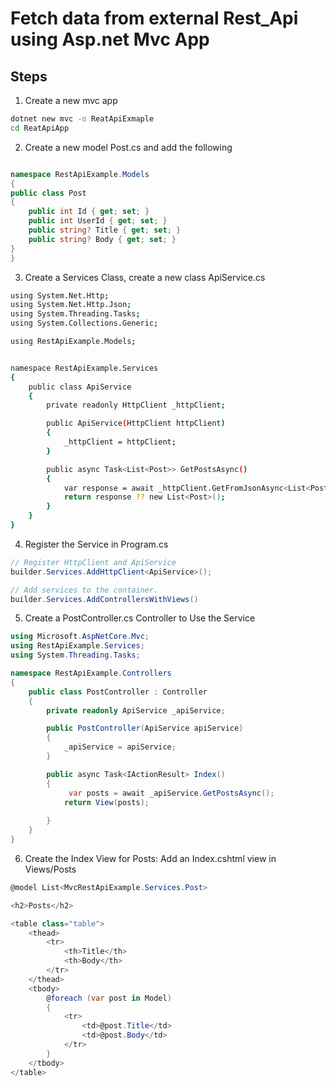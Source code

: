 # Fetch data from external Rest_Api using Asp.net Mvc App
## Steps

1. Create a new mvc app

```bash
dotnet new mvc -o ReatApiExmaple
cd ReatApiApp

```

2. Create a new model Post.cs and add the following

```csharp

namespace RestApiExample.Models
{
public class Post
{
    public int Id { get; set; }
    public int UserId { get; set; }
    public string? Title { get; set; }
    public string? Body { get; set; }
}
}
```
3. Create a Services Class, create a new class ApiService.cs 

```bash
using System.Net.Http;
using System.Net.Http.Json;
using System.Threading.Tasks;
using System.Collections.Generic;

using RestApiExample.Models;


namespace RestApiExample.Services
{
    public class ApiService
    {
        private readonly HttpClient _httpClient;

        public ApiService(HttpClient httpClient)
        {
            _httpClient = httpClient;
        }

        public async Task<List<Post>> GetPostsAsync()
        {
            var response = await _httpClient.GetFromJsonAsync<List<Post>>("https://jsonplaceholder.typicode.com/posts");
            return response ?? new List<Post>();
        }
    }
}


```

4. Register the Service in Program.cs

```csharp
// Register HttpClient and ApiService
builder.Services.AddHttpClient<ApiService>();

// Add services to the container.
builder.Services.AddControllersWithViews()
```

5. Create a PostController.cs Controller to Use the Service

```csharp
using Microsoft.AspNetCore.Mvc;
using RestApiExample.Services;
using System.Threading.Tasks;

namespace RestApiExample.Controllers
{
    public class PostController : Controller
    {
        private readonly ApiService _apiService;

        public PostController(ApiService apiService)
        {
            _apiService = apiService;
        }

        public async Task<IActionResult> Index()
        {
             var posts = await _apiService.GetPostsAsync();
            return View(posts); 
           
        }
    }
}
```

6. Create the Index View for Posts: Add an Index.cshtml view in Views/Posts

```csharp
@model List<MvcRestApiExample.Services.Post>

<h2>Posts</h2>

<table class="table">
    <thead>
        <tr>
            <th>Title</th>
            <th>Body</th>
        </tr>
    </thead>
    <tbody>
        @foreach (var post in Model)
        {
            <tr>
                <td>@post.Title</td>
                <td>@post.Body</td>
            </tr>
        }
    </tbody>
</table>

```
